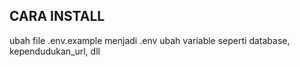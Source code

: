 ## CARA INSTALL
ubah file .env.example menjadi .env
ubah variable seperti database, kependudukan_url, dll